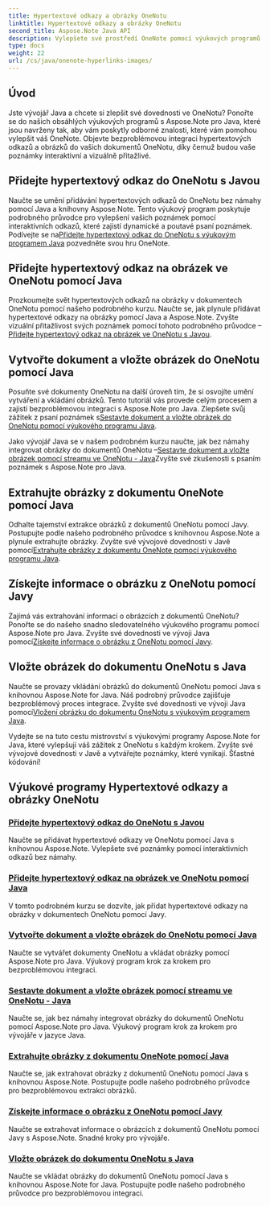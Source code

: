 ```yaml
---
title: Hypertextové odkazy a obrázky OneNotu
linktitle: Hypertextové odkazy a obrázky OneNotu
second_title: Aspose.Note Java API
description: Vylepšete své prostředí OneNote pomocí výukových programů Aspose.Note for Java. Naučte se přidávat hypertextové odkazy, vkládat obrázky a extrahovat informace o obrázcích bez problémů s vývojem v Javě.
type: docs
weight: 22
url: /cs/java/onenote-hyperlinks-images/
---
```


## Úvod

Jste vývojář Java a chcete si zlepšit své dovednosti ve OneNotu? Ponořte se do našich obsáhlých výukových programů s Aspose.Note pro Java, které jsou navrženy tak, aby vám poskytly odborné znalosti, které vám pomohou vylepšit váš OneNote. Objevte bezproblémovou integraci hypertextových odkazů a obrázků do vašich dokumentů OneNotu, díky čemuž budou vaše poznámky interaktivní a vizuálně přitažlivé.

## Přidejte hypertextový odkaz do OneNotu s Javou
 Naučte se umění přidávání hypertextových odkazů do OneNotu bez námahy pomocí Java a knihovny Aspose.Note. Tento výukový program poskytuje podrobného průvodce pro vylepšení vašich poznámek pomocí interaktivních odkazů, které zajistí dynamické a poutavé psaní poznámek. Podívejte se na[Přidejte hypertextový odkaz do OneNotu s výukovým programem Java](./add-hyperlink/) pozvedněte svou hru OneNote.

## Přidejte hypertextový odkaz na obrázek ve OneNotu pomocí Java
 Prozkoumejte svět hypertextových odkazů na obrázky v dokumentech OneNotu pomocí našeho podrobného kurzu. Naučte se, jak plynule přidávat hypertextové odkazy na obrázky pomocí Java a Aspose.Note. Zvyšte vizuální přitažlivost svých poznámek pomocí tohoto podrobného průvodce –[Přidejte hypertextový odkaz na obrázek ve OneNotu s Javou](./add-hyperlink-to-image/).

## Vytvořte dokument a vložte obrázek do OneNotu pomocí Java
 Posuňte své dokumenty OneNotu na další úroveň tím, že si osvojíte umění vytváření a vkládání obrázků. Tento tutoriál vás provede celým procesem a zajistí bezproblémovou integraci s Aspose.Note pro Java. Zlepšete svůj zážitek z psaní poznámek s[Sestavte dokument a vložte obrázek do OneNotu pomocí výukového programu Java](./build-doc-insert-image/).

 Jako vývojář Java se v našem podrobném kurzu naučte, jak bez námahy integrovat obrázky do dokumentů OneNotu –[Sestavte dokument a vložte obrázek pomocí streamu ve OneNotu - Java](./build-doc-insert-image-stream/)Zvyšte své zkušenosti s psaním poznámek s Aspose.Note pro Java.

## Extrahujte obrázky z dokumentu OneNote pomocí Java
 Odhalte tajemství extrakce obrázků z dokumentů OneNotu pomocí Javy. Postupujte podle našeho podrobného průvodce s knihovnou Aspose.Note a plynule extrahujte obrázky. Zvyšte své vývojové dovednosti v Javě pomocí[Extrahujte obrázky z dokumentu OneNote pomocí výukového programu Java](./extract-images/).

## Získejte informace o obrázku z OneNotu pomocí Javy
 Zajímá vás extrahování informací o obrázcích z dokumentů OneNotu? Ponořte se do našeho snadno sledovatelného výukového programu pomocí Aspose.Note pro Java. Zvyšte své dovednosti ve vývoji Java pomocí[Získejte informace o obrázku z OneNotu pomocí Javy](./get-image-info/).

## Vložte obrázek do dokumentu OneNotu s Java
 Naučte se provazy vkládání obrázků do dokumentů OneNotu pomocí Java s knihovnou Aspose.Note for Java. Náš podrobný průvodce zajišťuje bezproblémový proces integrace. Zvyšte své dovednosti ve vývoji Java pomocí[Vložení obrázku do dokumentu OneNotu s výukovým programem Java](./insert-image/).

Vydejte se na tuto cestu mistrovství s výukovými programy Aspose.Note for Java, které vylepšují váš zážitek z OneNotu s každým krokem. Zvyšte své vývojové dovednosti v Javě a vytvářejte poznámky, které vynikají. Šťastné kódování!
## Výukové programy Hypertextové odkazy a obrázky OneNotu
### [Přidejte hypertextový odkaz do OneNotu s Javou](./add-hyperlink/)
Naučte se přidávat hypertextové odkazy ve OneNotu pomocí Java s knihovnou Aspose.Note. Vylepšete své poznámky pomocí interaktivních odkazů bez námahy.
### [Přidejte hypertextový odkaz na obrázek ve OneNotu pomocí Java](./add-hyperlink-to-image/)
V tomto podrobném kurzu se dozvíte, jak přidat hypertextové odkazy na obrázky v dokumentech OneNotu pomocí Javy.
### [Vytvořte dokument a vložte obrázek do OneNotu pomocí Java](./build-doc-insert-image/)
Naučte se vytvářet dokumenty OneNotu a vkládat obrázky pomocí Aspose.Note pro Java. Výukový program krok za krokem pro bezproblémovou integraci.
### [Sestavte dokument a vložte obrázek pomocí streamu ve OneNotu - Java](./build-doc-insert-image-stream/)
Naučte se, jak bez námahy integrovat obrázky do dokumentů OneNotu pomocí Aspose.Note pro Java. Výukový program krok za krokem pro vývojáře v jazyce Java.
### [Extrahujte obrázky z dokumentu OneNote pomocí Java](./extract-images/)
Naučte se, jak extrahovat obrázky z dokumentů OneNotu pomocí Java s knihovnou Aspose.Note. Postupujte podle našeho podrobného průvodce pro bezproblémovou extrakci obrázků.
### [Získejte informace o obrázku z OneNotu pomocí Javy](./get-image-info/)
Naučte se extrahovat informace o obrázcích z dokumentů OneNotu pomocí Javy s Aspose.Note. Snadné kroky pro vývojáře.
### [Vložte obrázek do dokumentu OneNotu s Java](./insert-image/)
Naučte se vkládat obrázky do dokumentů OneNotu pomocí Java s knihovnou Aspose.Note for Java. Postupujte podle našeho podrobného průvodce pro bezproblémovou integraci.